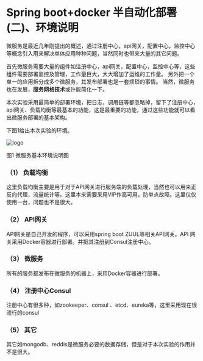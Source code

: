

#  Spring boot+docker 半自动化部署(二)、环境说明  

微服务是最近几年刚提出的概述，通过注册中心，api网关，配置中心，监控中心等概念引入用来解决单体应用种种问题，当然同时也带来大量的其它问题。

首先微服务需要大量的组件如注册中心，api网关，配置中心，监控中心等，这些组件需要部署监控及管理，工作量巨大，大大增加了运维的工作量。
另外把一个单一的应用拆分成多个微服务，其发布部署也是一套烦琐的事情。
当然，微服务也在发展，**服务网格技术**或许能简化一下。

本次实验采用最简单的部署环境，把日志，调用链等都忽略掉，留下了注册中心，api网关、负载均衡等最基本的功能，这是最重要的功能，通过这些功能就可以看出微服务部署的基本架构。

下图1给出本次实验的环境。

![logo](https://github.com/mgicode/mgicode-k8s-shell/blob/master/doc/01pic/20171122-1423002x.png)

图1 微服务基本环境说明图
 ### （1）	负载均衡
这里负载均衡主要是用于对于API网关进行服务端的负载处理，当然也可以用来正反向代理，流量统计等。这里本来需要采用VIP作高可用，防单点故障。这里仅仅使用一台，问题也不是很大。
 ### （2）	API网关
API网关是自己开发的程序，可以采用spring boot ZUUL等相关API网关。API 网关采用Docker容器进行部署。并把其注册到Consul注册中心。
 ###  （3）	微服务
所有的服务都发布在微服务的机器上，采用Docker容器进行部署。
 ### （4）	注册中心Consul
注册中心有很多种，如zookeeper、consul 、etcd、eureka等，这里采用现在很流行的consul 
 ### （5）	其它 
其它如mongodb、reddis是微服务必要的数据存储，但是对于本次实验的作用并不是很大。

